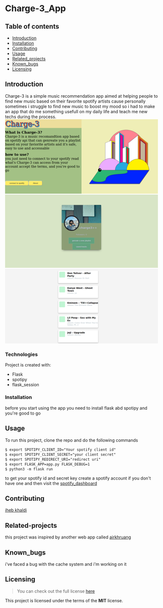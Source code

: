 # Charge-3_App
## Table of contents
* [Introduction](#Introduction)
* [Installation](#Installation)
* [Contributing](#Contributing)
* [Usage](#Usage)
* [Related_projects](#Related_projects)
* [Known_bugs](#Known_bugs)
* [Licensing](#Licensing)


## Introduction
Charge-3 is a simple music recommendation app aimed at helping people to find new music based on their favorite spotify artists cause personally sometimes i struggle to find new music to boost my mood so i had to make an app that do me something usefull on my daily life and teach me new techs during the process.
![alt text](https://github.com/khaldi505/Charge-3_App/blob/main/img/Screenshot%20from%202020-11-03%2016-40-52.png)
![alt text](https://github.com/khaldi505/Charge-3_App/blob/main/img/Screenshot%20from%202020-11-03%2016-47-32.png)
![alt text](https://github.com/khaldi505/Charge-3_App/blob/main/img/Screenshot%20from%202020-11-03%2016-47-44.png)
### Technologies
Project is created with:
* Flask
* spotipy
* flask_session


### Installation
before you start using the app you need to install flask abd spotipy and you're good to go


## Usage
To run this project, clone the repo and do the following commands
```
$ export SPOTIPY_CLIENT_ID="Your spotify client id"
$ export SPOTIPY_CLIENT_SECRET="your client secret"
$ export SPOTIPY_REDIRECT_URI="redirect uri"
$ export FLASK_APP=app.py FLASK_DEBUG=1
$ python3 -m flask run
```
to get your spotify id and secret key create a spotify account if you don't have one and then visit the [spotify_dashboard](https://developer.spotify.com/dashboard/)


## Contributing
[iheb khaldi](https://github.com/khaldi505/)


## Related-projects
this project was inspired by another web app called [airkhruang](https://space.airkhruang.com/)

## Known_bugs
i've faced a bug with the cache system and i'm working on it


## Licensing
>You can check out the full license [here](https://github.com/khaldi505/Charge-3_App/blob/main/LICENSE)

This project is licensed under the terms of the **MIT** license.
